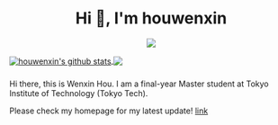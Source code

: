 <h1 align="center">Hi 👋, I'm houwenxin</h1>

<p align="center"> 
  <img src="https://profile-counter.glitch.me/houwenxin/count.svg" />
</p>

<a href="https://github.com/houwenxin">
  <img align="center" src="https://github-readme-stats-teal.vercel.app/api?username=houwenxin&show_icons=truet&include_all_commits=True&hide=contribs" alt="houwenxin's github stats" />
</a>

<a href="https://github.com/houwenxin">
  <!-- Change the `github-readme-stats.anuraghazra1.vercel.app` to `github-readme-stats.vercel.app`  -->
  <img align="center" src="https://github-readme-stats-teal.vercel.app/api/top-langs/?username=houwenxin&layout=compact" />
</a>

###
Hi there, this is Wenxin Hou. I am a final-year Master student at Tokyo Institute of Technology (Tokyo Tech).

Please check my homepage for my latest update! [link](https://houwenxin.github.io)



<!--
**houwenxin/houwenxin** is a ✨ _special_ ✨ repository because its `README.md` (this file) appears on your GitHub profile.

Here are some ideas to get you started:

- 🔭 I’m currently working on ...
- 🌱 I’m currently learning ...
- 👯 I’m looking to collaborate on ...
- 🤔 I’m looking for help with ...
- 💬 Ask me about ...
- 📫 How to reach me: ...
- 😄 Pronouns: ...
- ⚡ Fun fact: ...
-->
